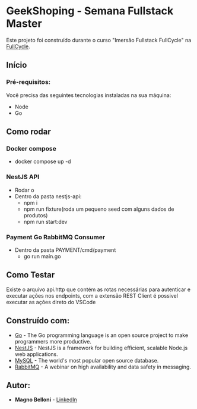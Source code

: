 # GeekShoping - Semana Fullstack Master

Este projeto foi construído durante o curso "Imersão Fullstack FullCycle" na [FullCycle](https://imersao.fullcycle.com.br/evento/).

## Início

### Pré-requisitos:

Você precisa das seguintes tecnologias instaladas na sua máquina:

- Node
- Go

## Como rodar

### Docker compose

- docker compose up -d

### NestJS API

- Rodar o
- Dentro da pasta nestjs-api:
  - npm i
  - npm run fixture(roda um pequeno seed com alguns dados de produtos)
  - npm run start:dev

### Payment Go RabbitMQ Consumer

- Dentro da pasta PAYMENT/cmd/payment
  - go run main.go

## Como Testar

Existe o arquivo api.http que contém as rotas necessárias para autenticar e executar ações nos endpoints, com a extensão REST Client é possivel executar as ações direto do VSCode

## Construído com:

- [Go](https://go.dev) - The Go programming language is an open source project to make programmers more productive.
- [NestJS](https://nestjs.com) - NestJS is a framework for building efficient, scalable Node.js web applications.
- [MySQL](https://www.mysql.com) - The world's most popular open source database.
- [RabbitMQ](https://www.rabbitmq.com/) - A webinar on high availability and data safety in messaging.

## Autor:

- **Magno Belloni** - [LinkedIn](https://www.linkedin.com/in/magnobelloni/)

